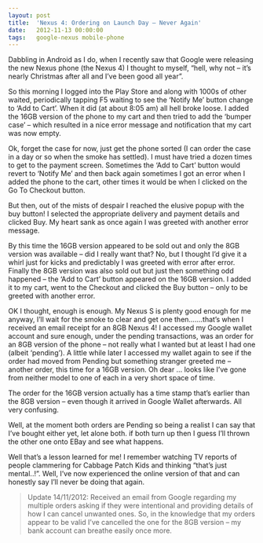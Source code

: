 ```yaml
---
layout: post
title:  'Nexus 4: Ordering on Launch Day – Never Again'
date:   2012-11-13 00:00:00
tags:   google-nexus mobile-phone
---
```

Dabbling in Android as I do, when I recently saw that Google were releasing the new Nexus phone (the Nexus 4) I thought to myself, “hell, why not – it’s nearly Christmas after all and I’ve been good all year”.

So this morning I logged into the Play Store and along with 1000s of other waited, periodically tapping F5 waiting to see the ‘Notify Me’ button change to ‘Add to Cart’. When it did (at about 8:05 am) all hell broke loose. I added the 16GB version of the phone to my cart and then tried to add the ‘bumper case’ – which resulted in a nice error message and notification that my cart was now empty. 

Ok, forget the case for now, just get the phone sorted (I can order the case in a day or so when the smoke has settled). I must have tried a dozen times to get to the payment screen. Sometimes the ‘Add to Cart’ button would revert to ‘Notify Me’ and then back again sometimes I got an error when I added the phone to the cart, other times it would be when I clicked on the Go To Checkout button.
<!--more-->
But then, out of the mists of despair I reached the elusive popup with the buy button! I selected the appropriate delivery and payment details and clicked Buy. My heart sank as once again I was greeted with another error message.

By this time the 16GB version appeared to be sold out and only the 8GB version was available – did I really want that? No, but I thought I’d give it a whirl just for kicks and predictably I was greeted with error after error. Finally the 8GB version was also sold out but just then something odd happened – the ‘Add to Cart’ button appeared on the 16GB version. I added it to my cart, went to the Checkout and clicked the Buy button – only to be greeted with another error.

OK I thought, enough is enough. My Nexus S is plenty good enough for me anyway, I’ll wait for the smoke to clear and get one then…….that’s when I received an email receipt for an 8GB Nexus 4! I accessed my Google wallet account and sure enough, under the pending transactions, was an order for an 8GB version of the phone – not really what I wanted but at least I had one (albeit ‘pending’). A little while later I accessed my wallet again to see if the order had moved from Pending but something stranger greeted me – another order, this time for a 16GB version. Oh dear … looks like I’ve gone from neither model to one of each in a very short space of time.

The order for the 16GB version actually has a time stamp that’s earlier than the 8GB version – even though it arrived in Google Wallet afterwards. All very confusing.

Well, at the moment both orders are Pending so being a realist I can say that I’ve bought either yet, let alone both. if both turn up then I guess I’ll thrown the other one onto EBay and see what happens.

Well that’s a lesson learned for me! I remember watching TV reports of people clammering for Cabbage Patch Kids and thinking “that’s just mental..!”. Well, I’ve now experienced the online version of that and can honestly say I’ll never be doing that again.

>Update 14/11/2012: Received an email from Google regarding my multiple orders asking if they were intentional and providing details of how I can cancel unwanted ones. So, in the knowledge that my orders appear to be valid I’ve cancelled the one for the 8GB version – my bank account can breathe easily once more.
